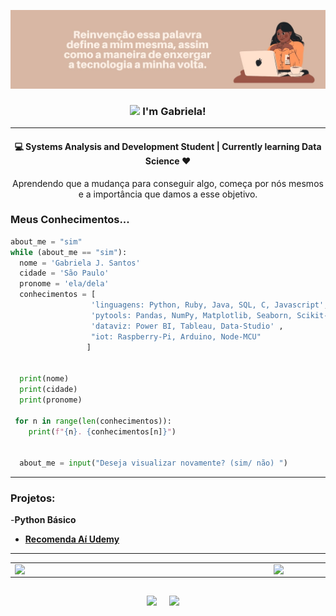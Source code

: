 [![capa](https://github.com/gabriela-js/gabriela-js/blob/main/github-page.jpg.jpg)](https://github.com/gabriela-js?tab=repositories)

<h3 align="center"> <img src="https://media.giphy.com/media/kBZ212yGzFaxgkSIKW/giphy.gif" width="60"> I'm Gabriela!</h3>

---
<h4>
  <p align="center"> 💻 Systems Analysis and Development Student | Currently learning Data Science ❤️ </p>
</h4>

<p align="center"> Aprendendo que a mudança para conseguir algo, começa por nós mesmos e a importância que damos a esse objetivo.</p>

### Meus Conhecimentos...

```python
about_me = "sim"
while (about_me == "sim"):
  nome = 'Gabriela J. Santos'
  cidade = 'São Paulo'
  pronome = 'ela/dela'
  conhecimentos = [
                  'linguagens: Python, Ruby, Java, SQL, C, Javascript',
                  'pytools: Pandas, NumPy, Matplotlib, Seaborn, Scikit-Learn',
                  'dataviz: Power BI, Tableau, Data-Studio' ,
                  "iot: Raspberry-Pi, Arduino, Node-MCU" 
                 ]

  
  print(nome)
  print(cidade)
  print(pronome)
 
 for n in range(len(conhecimentos)):
    print(f"{n}. {conhecimentos[n]}")


  about_me = input("Deseja visualizar novamente? (sim/ não) ")
  ```


---




### Projetos:

-**Python Básico**
  - [**Recomenda Aí Udemy**](https://github.com/gabriela-js/Recomenda-Ai-Udemy)

---


<center>
  <table>
    <tr>
      <td><img width="400px" align="left" src="https://github-readme-stats.vercel.app/api/top-langs/?username=gabriela-js&hide=html&layout=compact&theme=dracula" /></td>
        <td><img width="495px" align="left" src="https://github-readme-stats.vercel.app/api?username=gabriela-js&theme=dracula" /></td>
    </tr>   
  </table>
</center>  

<h2  align="center"></h2>
<p align="center">
  <a target="_blank"href="www.linkedin.com/in/gabriela-js"><img src="https://img.shields.io/badge/linkedin-%230077B5.svg?&style=for-the-badge&logo=linkedin&logoColor=white" /></a>&nbsp;&nbsp;&nbsp;&nbsp;
  <a href="mailto:gaby6jesus@gmail.com?subject=Oi%20Gabriela,%20From%20Github"><img src="https://img.shields.io/badge/gmail-%23D14836.svg?&style=for-the-badge&logo=gmail&logoColor=white" /></a>&nbsp;&nbsp;&nbsp;&nbsp;
</p>



